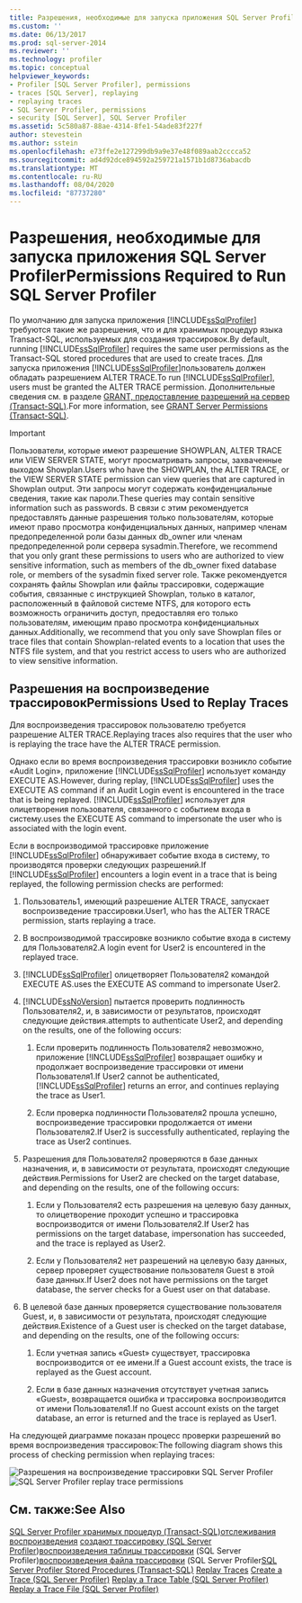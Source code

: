 ```yaml
---
title: Разрешения, необходимые для запуска приложения SQL Server Profiler | Документы Майкрософт
ms.custom: ''
ms.date: 06/13/2017
ms.prod: sql-server-2014
ms.reviewer: ''
ms.technology: profiler
ms.topic: conceptual
helpviewer_keywords:
- Profiler [SQL Server Profiler], permissions
- traces [SQL Server], replaying
- replaying traces
- SQL Server Profiler, permissions
- security [SQL Server], SQL Server Profiler
ms.assetid: 5c580a87-88ae-4314-8fe1-54ade83f227f
author: stevestein
ms.author: sstein
ms.openlocfilehash: e73ffe2e127299db9a9e37e48f089aab2cccca52
ms.sourcegitcommit: ad4d92dce894592a259721a1571b1d8736abacdb
ms.translationtype: MT
ms.contentlocale: ru-RU
ms.lasthandoff: 08/04/2020
ms.locfileid: "87737280"
---
```

# <a name="permissions-required-to-run-sql-server-profiler"></a><span data-ttu-id="9a45f-102">Разрешения, необходимые для запуска приложения SQL Server Profiler</span><span class="sxs-lookup"><span data-stu-id="9a45f-102">Permissions Required to Run SQL Server Profiler</span></span>
  <span data-ttu-id="9a45f-103">По умолчанию для запуска приложения [!INCLUDE[ssSqlProfiler](../../../includes/sssqlprofiler-md.md)] требуются такие же разрешения, что и для хранимых процедур языка Transact-SQL, используемых для создания трассировок.</span><span class="sxs-lookup"><span data-stu-id="9a45f-103">By default, running [!INCLUDE[ssSqlProfiler](../../../includes/sssqlprofiler-md.md)] requires the same user permissions as the Transact-SQL stored procedures that are used to create traces.</span></span> <span data-ttu-id="9a45f-104">Для запуска приложения [!INCLUDE[ssSqlProfiler](../../../includes/sssqlprofiler-md.md)]пользователь должен обладать разрешением ALTER TRACE.</span><span class="sxs-lookup"><span data-stu-id="9a45f-104">To run [!INCLUDE[ssSqlProfiler](../../../includes/sssqlprofiler-md.md)], users must be granted the ALTER TRACE permission.</span></span> <span data-ttu-id="9a45f-105">Дополнительные сведения см. в разделе [GRANT, предоставление разрешений на сервер (Transact-SQL)](/sql/t-sql/statements/grant-server-permissions-transact-sql).</span><span class="sxs-lookup"><span data-stu-id="9a45f-105">For more information, see [GRANT Server Permissions &#40;Transact-SQL&#41;](/sql/t-sql/statements/grant-server-permissions-transact-sql).</span></span>

> [!IMPORTANT]
>  <span data-ttu-id="9a45f-106">Пользователи, которые имеют разрешение SHOWPLAN, ALTER TRACE или VIEW SERVER STATE, могут просматривать запросы, захваченные выходом Showplan.</span><span class="sxs-lookup"><span data-stu-id="9a45f-106">Users who have the SHOWPLAN, the ALTER TRACE, or the VIEW SERVER STATE permission can view queries that are captured in Showplan output.</span></span> <span data-ttu-id="9a45f-107">Эти запросы могут содержать конфиденциальные сведения, такие как пароли.</span><span class="sxs-lookup"><span data-stu-id="9a45f-107">These queries may contain sensitive information such as passwords.</span></span> <span data-ttu-id="9a45f-108">В связи с этим рекомендуется предоставлять данные разрешения только пользователям, которые имеют право просмотра конфиденциальных данных, например членам предопределенной роли базы данных db_owner или членам предопределенной роли сервера sysadmin.</span><span class="sxs-lookup"><span data-stu-id="9a45f-108">Therefore, we recommend that you only grant these permissions to users who are authorized to view sensitive information, such as members of the db_owner fixed database role, or members of the sysadmin fixed server role.</span></span> <span data-ttu-id="9a45f-109">Также рекомендуется сохранять файлы Showplan или файлы трассировки, содержащие события, связанные с инструкцией Showplan, только в каталог, расположенный в файловой системе NTFS, для которого есть возможность ограничить доступ, предоставляя его только пользователям, имеющим право просмотра конфиденциальных данных.</span><span class="sxs-lookup"><span data-stu-id="9a45f-109">Additionally, we recommend that you only save Showplan files or trace files that contain Showplan-related events to a location that uses the NTFS file system, and that you restrict access to users who are authorized to view sensitive information.</span></span>

## <a name="permissions-used-to-replay-traces"></a><span data-ttu-id="9a45f-110">Разрешения на воспроизведение трассировок</span><span class="sxs-lookup"><span data-stu-id="9a45f-110">Permissions Used to Replay Traces</span></span>
 <span data-ttu-id="9a45f-111">Для воспроизведения трассировок пользователю требуется разрешение ALTER TRACE.</span><span class="sxs-lookup"><span data-stu-id="9a45f-111">Replaying traces also requires that the user who is replaying the trace have the ALTER TRACE permission.</span></span>

 <span data-ttu-id="9a45f-112">Однако если во время воспроизведения трассировки возникло событие «Audit Login», приложение [!INCLUDE[ssSqlProfiler](../../../includes/sssqlprofiler-md.md)] использует команду EXECUTE AS.</span><span class="sxs-lookup"><span data-stu-id="9a45f-112">However, during replay, [!INCLUDE[ssSqlProfiler](../../../includes/sssqlprofiler-md.md)] uses the EXECUTE AS command if an Audit Login event is encountered in the trace that is being replayed.</span></span> [!INCLUDE[ssSqlProfiler](../../../includes/sssqlprofiler-md.md)] <span data-ttu-id="9a45f-113">использует для олицетворения пользователя, связанного с событием входа в систему.</span><span class="sxs-lookup"><span data-stu-id="9a45f-113">uses the EXECUTE AS command to impersonate the user who is associated with the login event.</span></span>

 <span data-ttu-id="9a45f-114">Если в воспроизводимой трассировке приложение [!INCLUDE[ssSqlProfiler](../../../includes/sssqlprofiler-md.md)] обнаруживает событие входа в систему, то производятся проверки следующих разрешений.</span><span class="sxs-lookup"><span data-stu-id="9a45f-114">If [!INCLUDE[ssSqlProfiler](../../../includes/sssqlprofiler-md.md)] encounters a login event in a trace that is being replayed, the following permission checks are performed:</span></span>

1.  <span data-ttu-id="9a45f-115">Пользователь1, имеющий разрешение ALTER TRACE, запускает воспроизведение трассировки.</span><span class="sxs-lookup"><span data-stu-id="9a45f-115">User1, who has the ALTER TRACE permission, starts replaying a trace.</span></span>

2.  <span data-ttu-id="9a45f-116">В воспроизводимой трассировке возникло событие входа в систему для Пользователя2.</span><span class="sxs-lookup"><span data-stu-id="9a45f-116">A login event for User2 is encountered in the replayed trace.</span></span>

3.  [!INCLUDE[ssSqlProfiler](../../../includes/sssqlprofiler-md.md)] <span data-ttu-id="9a45f-117">олицетворяет Пользователя2 командой EXECUTE AS.</span><span class="sxs-lookup"><span data-stu-id="9a45f-117">uses the EXECUTE AS command to impersonate User2.</span></span>

4.  [!INCLUDE[ssNoVersion](../../includes/ssnoversion-md.md)] <span data-ttu-id="9a45f-118">пытается проверить подлинность Пользователя2, и, в зависимости от результатов, происходят следующие действия.</span><span class="sxs-lookup"><span data-stu-id="9a45f-118">attempts to authenticate User2, and depending on the results, one of the following occurs:</span></span>

    1.  <span data-ttu-id="9a45f-119">Если проверить подлинность Пользователя2 невозможно, приложение [!INCLUDE[ssSqlProfiler](../../../includes/sssqlprofiler-md.md)] возвращает ошибку и продолжает воспроизведение трассировки от имени Пользователя1.</span><span class="sxs-lookup"><span data-stu-id="9a45f-119">If User2 cannot be authenticated, [!INCLUDE[ssSqlProfiler](../../../includes/sssqlprofiler-md.md)] returns an error, and continues replaying the trace as User1.</span></span>

    2.  <span data-ttu-id="9a45f-120">Если проверка подлинности Пользователя2 прошла успешно, воспроизведение трассировки продолжается от имени Пользователя2.</span><span class="sxs-lookup"><span data-stu-id="9a45f-120">If User2 is successfully authenticated, replaying the trace as User2 continues.</span></span>

5.  <span data-ttu-id="9a45f-121">Разрешения для Пользователя2 проверяются в базе данных назначения, и, в зависимости от результата, происходят следующие действия.</span><span class="sxs-lookup"><span data-stu-id="9a45f-121">Permissions for User2 are checked on the target database, and depending on the results, one of the following occurs:</span></span>

    1.  <span data-ttu-id="9a45f-122">Если у Пользователя2 есть разрешения на целевую базу данных, то олицетворение проходит успешно и трассировка воспроизводится от имени Пользователя2.</span><span class="sxs-lookup"><span data-stu-id="9a45f-122">If User2 has permissions on the target database, impersonation has succeeded, and the trace is replayed as User2.</span></span>

    2.  <span data-ttu-id="9a45f-123">Если у Пользователя2 нет разрешений на целевую базу данных, сервер проверяет существование пользователя Guest в этой базе данных.</span><span class="sxs-lookup"><span data-stu-id="9a45f-123">If User2 does not have permissions on the target database, the server checks for a Guest user on that database.</span></span>

6.  <span data-ttu-id="9a45f-124">В целевой базе данных проверяется существование пользователя Guest, и, в зависимости от результата, происходят следующие действия.</span><span class="sxs-lookup"><span data-stu-id="9a45f-124">Existence of a Guest user is checked on the target database, and depending on the results, one of the following occurs:</span></span>

    1.  <span data-ttu-id="9a45f-125">Если учетная запись «Guest» существует, трассировка воспроизводится от ее имени.</span><span class="sxs-lookup"><span data-stu-id="9a45f-125">If a Guest account exists, the trace is replayed as the Guest account.</span></span>

    2.  <span data-ttu-id="9a45f-126">Если в базе данных назначения отсутствует учетная запись «Guest», возвращается ошибка и трассировка воспроизводится от имени Пользователя1.</span><span class="sxs-lookup"><span data-stu-id="9a45f-126">If no Guest account exists on the target database, an error is returned and the trace is replayed as User1.</span></span>

 <span data-ttu-id="9a45f-127">На следующей диаграмме показан процесс проверки разрешений во время воспроизведения трассировок:</span><span class="sxs-lookup"><span data-stu-id="9a45f-127">The following diagram shows this process of checking permission when replaying traces:</span></span>

 <span data-ttu-id="9a45f-128">![Разрешения на воспроизведение трассировки SQL Server Profiler](../../database-engine/media/replaytracedecisiontree.gif "Разрешения на воспроизведение трассировки SQL Server Profiler")</span><span class="sxs-lookup"><span data-stu-id="9a45f-128">![SQL Server Profiler replay trace permissions](../../database-engine/media/replaytracedecisiontree.gif "SQL Server Profiler replay trace permissions")</span></span>

## <a name="see-also"></a><span data-ttu-id="9a45f-129">См. также:</span><span class="sxs-lookup"><span data-stu-id="9a45f-129">See Also</span></span>
 <span data-ttu-id="9a45f-130">[SQL Server Profiler хранимых процедур &#40;Transact-SQL&#41;отслеживания](/sql/relational-databases/system-stored-procedures/sql-server-profiler-stored-procedures-transact-sql) [воспроизведения](replay-traces.md) [создают трассировку &#40;SQL Server Profiler](create-a-trace-sql-server-profiler.md)&#41;[воспроизведения таблицы трассировки](replay-a-trace-table-sql-server-profiler.md) &#40;SQL Server Profiler&#41;[воспроизведения файла трассировки](replay-a-trace-file-sql-server-profiler.md) &#40;SQL Server Profiler</span><span class="sxs-lookup"><span data-stu-id="9a45f-130">[SQL Server Profiler Stored Procedures &#40;Transact-SQL&#41;](/sql/relational-databases/system-stored-procedures/sql-server-profiler-stored-procedures-transact-sql) [Replay Traces](replay-traces.md) [Create a Trace &#40;SQL Server Profiler&#41;](create-a-trace-sql-server-profiler.md) [Replay a Trace Table &#40;SQL Server Profiler&#41;](replay-a-trace-table-sql-server-profiler.md) [Replay a Trace File &#40;SQL Server Profiler&#41;](replay-a-trace-file-sql-server-profiler.md)</span></span>


